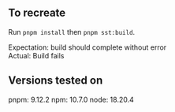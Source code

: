 ## To recreate

Run `pnpm install` then `pnpm sst:build`. 

Expectation: build should complete without error \
Actual: Build fails

## Versions tested on

pnpm: 9.12.2
npm: 10.7.0
node: 18.20.4
